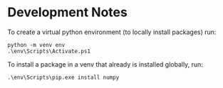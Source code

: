 # Development Notes

To create a virtual python environment (to locally install packages) run:

```
python -m venv env
.\env\Scripts\Activate.ps1
```

To install a package in a venv that already is installed globally, run:

`.\env\Scripts\pip.exe install numpy`